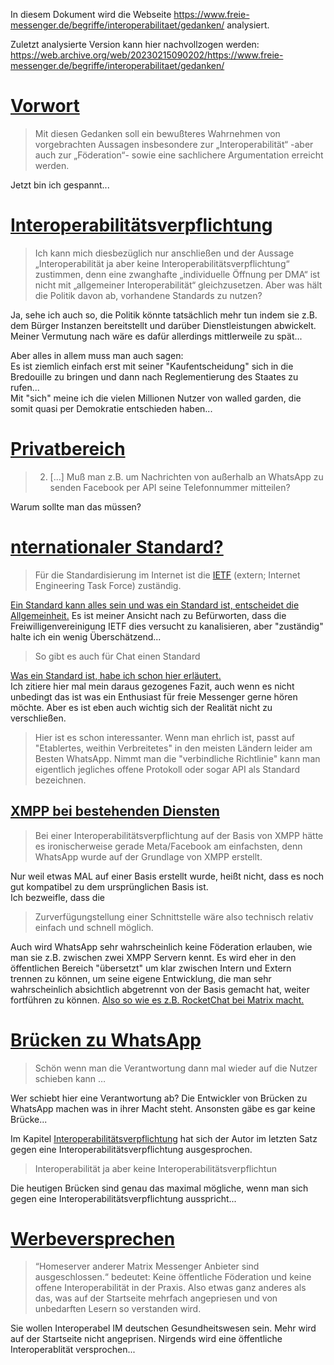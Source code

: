 In diesem Dokument wird die Webseite https://www.freie-messenger.de/begriffe/interoperabilitaet/gedanken/ analysiert.  


Zuletzt analysierte Version kann hier nachvollzogen werden:  
https://web.archive.org/web/20230215090202/https://www.freie-messenger.de/begriffe/interoperabilitaet/gedanken/

# [Vorwort](https://www.freie-messenger.de/begriffe/interoperabilitaet/gedanken/#vorwort)
> Mit diesen Gedanken soll ein bewußteres Wahrnehmen von vorgebrachten Aussagen insbesondere zur „Interoperabilität“ -aber auch zur „Föderation“- sowie eine sachlichere Argumentation erreicht werden.

Jetzt bin ich gespannt...

# [Interoperabilitätsverpflichtung](https://www.freie-messenger.de/begriffe/interoperabilitaet/gedanken/#interoperabilitätsverpflichtung)
> Ich kann mich diesbezüglich nur anschließen und der Aussage „Interoperabilität ja aber keine Interoperabilitätsverpflichtung“ zustimmen, denn eine zwanghafte „individuelle Öffnung per DMA“ ist nicht mit „allgemeiner Interoperabilität“ gleichzusetzen. Aber was hält die Politik davon ab, vorhandene Standards zu nutzen?

Ja, sehe ich auch so, die Politik könnte tatsächlich mehr tun indem sie z.B. dem Bürger Instanzen bereitstellt und darüber Dienstleistungen abwickelt.  
Meiner Vermutung nach wäre es dafür allerdings mittlerweile zu spät...  

Aber alles in allem muss man auch sagen:  
Es ist ziemlich einfach erst mit seiner "Kaufentscheidung" sich in die Bredouille zu bringen und dann nach Reglementierung des Staates zu rufen...  
Mit "sich" meine ich die vielen Millionen Nutzer von walled garden, die somit quasi per Demokratie entschieden haben...

# [Privatbereich](https://www.freie-messenger.de/begriffe/interoperabilitaet/gedanken/#privatbereich)
> 2. [...] Muß man z.B. um Nachrichten von außerhalb an WhatsApp zu senden Facebook per API seine Telefonnummer mitteilen?

Warum sollte man das müssen?

# [nternationaler Standard?](https://www.freie-messenger.de/begriffe/interoperabilitaet/gedanken/#internationaler-standard)
> Für die Standardisierung im Internet ist die [IETF](https://de.wikipedia.org/wiki/Internet_Engineering_Task_Force) (extern; Internet Engineering Task Force) zuständig.

[Ein Standard kann alles sein und was ein Standard ist, entscheidet die Allgemeinheit.](README.md#standard) Es ist meiner Ansicht nach zu Befürworten, dass die Freiwilligenvereinigung IETF dies versucht zu kanalisieren, aber "zuständig" halte ich ein wenig Überschätzend...

> So gibt es auch für Chat einen Standard

[Was ein Standard ist, habe ich schon hier erläutert.](README.md#standard)  
Ich zitiere hier mal mein daraus gezogenes Fazit, auch wenn es nicht unbedingt das ist was ein Enthusiast für freie Messenger gerne hören möchte. Aber es ist eben auch wichtig sich der Realität nicht zu verschließen.
> Hier ist es schon interessanter. Wenn man ehrlich ist, passt auf "Etablertes, weithin Verbreitetes" in den meisten Ländern leider am Besten WhatsApp. Nimmt man die "verbindliche Richtlinie" kann man eigentlich jegliches offene Protokoll oder sogar API als Standard bezeichnen.

## [XMPP bei bestehenden Diensten](https://www.freie-messenger.de/begriffe/interoperabilitaet/gedanken/#xmpp-bei-bestehenden-diensten)
> Bei einer Interoperabilitätsverpflichtung auf der Basis von XMPP hätte es ironischerweise gerade Meta/Facebook am einfachsten, denn WhatsApp wurde auf der Grundlage von XMPP erstellt. 

Nur weil etwas MAL auf einer Basis erstellt wurde, heißt nicht, dass es noch gut kompatibel zu dem ursprünglichen Basis ist.  
Ich bezweifle, dass die 
> Zurverfügungstellung einer Schnittstelle wäre also technisch relativ einfach und schnell möglich.

Auch wird WhatsApp sehr wahrscheinlich keine Föderation erlauben, wie man sie z.B. zwischen zwei XMPP Servern kennt.
Es wird eher in den öffentlichen Bereich "übersetzt" um klar zwischen Intern und Extern trennen zu können, um seine eigene Entwicklung, die man sehr wahrscheinlich absichtlich abgetrennt von der Basis gemacht hat, weiter fortführen zu können.
[Also so wie es z.B. RocketChat bei Matrix macht.](https://docs.rocket.chat/use-rocket.chat/rocket.chat-workspace-administration/settings/federation/matrix-bridge)

# [Brücken zu WhatsApp](https://www.freie-messenger.de/begriffe/interoperabilitaet/gedanken/#brücken-zu-whatsapp)
> Schön wenn man die Verantwortung dann mal wieder auf die Nutzer schieben kann …

Wer schiebt hier eine Verantwortung ab? Die Entwickler von Brücken zu WhatsApp machen was in ihrer Macht steht. Ansonsten gäbe es gar keine Brücke...  

Im Kapitel [Interoperabilitätsverpflichtung](https://www.freie-messenger.de/begriffe/interoperabilitaet/gedanken/#interoperabilitätsverpflichtung) hat sich der Autor im letzten Satz gegen eine Interoperabilitätsverpflichtung ausgesprochen.
> Interoperabilität ja aber keine Interoperabilitätsverpflichtun

Die heutigen Brücken sind genau das maximal mögliche, wenn man sich gegen eine Interoperabilitätsverpflichtung ausspricht...

# [Werbeversprechen](https://www.freie-messenger.de/begriffe/interoperabilitaet/gedanken/#werbeversprechen)
> “Homeserver anderer Matrix Messenger Anbieter sind ausgeschlossen.“ bedeutet: Keine öffentliche Föderation und keine offene Interoperabilität in der Praxis. Also etwas ganz anderes als das, was auf der Startseite mehrfach angepriesen und von unbedarften Lesern so verstanden wird.

Sie wollen Interoperabel IM deutschen Gesundheitswesen sein. Mehr wird auf der Startseite nicht angeprisen. Nirgends wird eine öffentliche Interoperablität versprochen...
